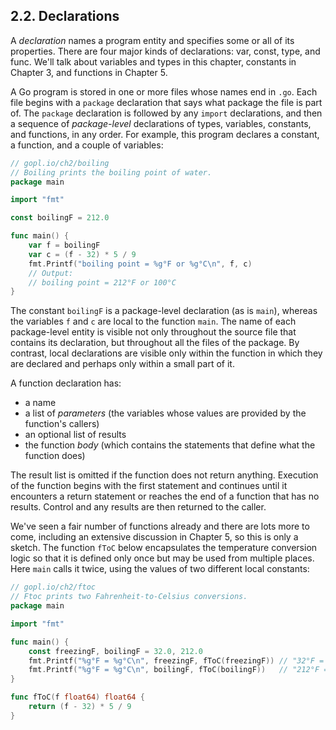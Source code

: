 ## 2.2. Declarations

A *declaration* names a program entity and specifies some or all of its properties. There are four major kinds of declarations: var, const, type, and func. We'll talk about variables and types in this chapter, constants in Chapter 3, and functions in Chapter 5.

A Go program is stored in one or more files whose names end in `.go`. Each file begins with a `package` declaration that says what package the file is part of. The `package` declaration is followed by any `import` declarations, and then a sequence of *package-level* declarations of types, variables, constants, and functions, in any order. For example, this program declares a constant, a function, and a couple of variables:  
```go
// gopl.io/ch2/boiling
// Boiling prints the boiling point of water.
package main

import "fmt"

const boilingF = 212.0

func main() {
	var f = boilingF
	var c = (f - 32) * 5 / 9
	fmt.Printf("boiling point = %g°F or %g°C\n", f, c)
	// Output:
	// boiling point = 212°F or 100°C
}
```

The constant `boilingF` is a package-level declaration (as is `main`), whereas the variables `f` and `c` are local to the function `main`. The name of each package-level entity is visible not only throughout the source file that contains its declaration, but throughout all the files of the package. By contrast, local declarations are visible only within the function in which they are declared and perhaps only within a small part of it.  

<!-- A function declaration has a name, a list of parameters (the variables whose values are provided by the function's callers), an optional list of results, and the function body, which contains the statements that define what the function does. The result list is omitted if the function does not return anything. Execution of the function begins with the first statement and continues until it encounters a return statement or reaches the end of a function that has no results. Control and any results are then returned to the caller.   -->
A function declaration has:
- a name 
- a list of *parameters* (the variables whose values are provided by the function's callers) 
- an optional list of results
- the function *body* (which contains the statements that define what the function does)

The result list is omitted if the function does not return anything. Execution of the function begins with the first statement and continues until it encounters a return statement or reaches the end of a function that has no results. Control and any results are then returned to the caller.  

We've seen a fair number of functions already and there are lots more to come, including an extensive discussion in Chapter 5, so this is only a sketch. The function `fToC` below encapsulates the temperature conversion logic so that it is defined only once but may be used from multiple places. Here `main` calls it twice, using the values of two different local constants:  
```go
// gopl.io/ch2/ftoc
// Ftoc prints two Fahrenheit-to-Celsius conversions.
package main

import "fmt"

func main() {
	const freezingF, boilingF = 32.0, 212.0
	fmt.Printf("%g°F = %g°C\n", freezingF, fToC(freezingF)) // "32°F = 0°C"
	fmt.Printf("%g°F = %g°C\n", boilingF, fToC(boilingF))   // "212°F = 100°C"
}

func fToC(f float64) float64 {
	return (f - 32) * 5 / 9
}
```
